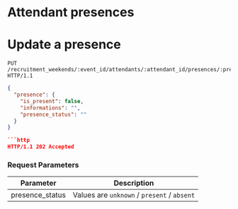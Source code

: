 # Attendant presences

# Update a presence

```http
PUT /recruitment_weekends/:event_id/attendants/:attendant_id/presences/:presence_id HTTP/1.1
```

```json
{
  "presence": {
    "is_present": false,
    "informations": "",
    "presence_status": ""
  }
}

```http
HTTP/1.1 202 Accepted
```

### Request Parameters

Parameter         | Description
------------------|---------------------------------
presence_status   | Values are `unknown` / `present` / `absent`
